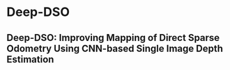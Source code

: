 # Deep-DSO
## Deep-DSO:  Improving Mapping of Direct Sparse Odometry Using CNN-based Single Image Depth Estimation
